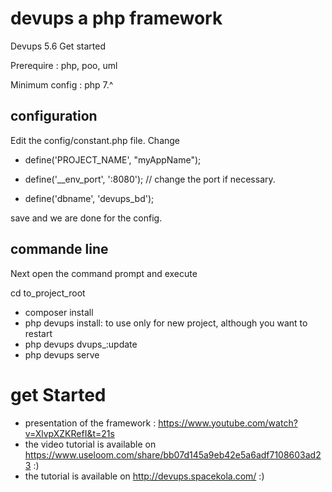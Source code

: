 # devups a php framework

Devups 5.6 Get started

Prerequire : php, poo, uml

Minimum config : php 7.^

## configuration
Edit the config/constant.php file. Change
- define('PROJECT_NAME', "myAppName");   

- define('__env_port', ':8080'); // change the port if necessary.
- define('dbname', 'devups_bd');

save and we are done for the config.

## commande line

Next open the command prompt and execute 

cd to_project_root

- composer install
- php devups install: to use only for new project, although you want to restart
- php devups dvups_:update
- php devups serve

# get Started

- presentation of the framework : https://www.youtube.com/watch?v=XlvpXZKRefI&t=21s
- the video tutorial is available on https://www.useloom.com/share/bb07d145a9eb42e5a6adf7108603ad23 :)
- the tutorial is available on http://devups.spacekola.com/ :)
